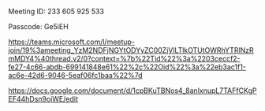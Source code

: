 
Meeting ID: 233 605 925 533 

Passcode: Ge5iEH 


https://teams.microsoft.com/l/meetup-join/19%3ameeting_YzM2NDFjNGYtODYyZC00ZjVlLTlkOTUtOWRhYTRlNzRmMDY4%40thread.v2/0?context=%7b%22Tid%22%3a%2203ceccf2-fe27-4c66-abdb-699141848e61%22%2c%22Oid%22%3a%22eb3ac1f1-ac6e-42d6-9046-5eaf06fc1baa%22%7d


https://docs.google.com/document/d/1cpBKuTBNos4_8anlxnupL7TAFfCKgPEF44hDsn9oiWE/edit

